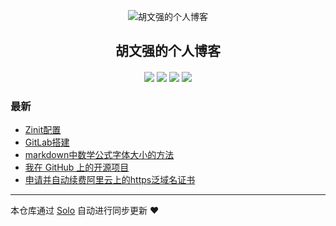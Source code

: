 <p align="center"><img alt="胡文强的个人博客" src="https://static.b3log.org/images/brand/solo-32.png"></p><h2 align="center">
胡文强的个人博客
</h2>

<h4 align="center"></h4>
<p align="center"><a title="胡文强的个人博客" target="_blank" href="https://github.com/jerryhwq/solo-blog"><img src="https://img.shields.io/github/last-commit/jerryhwq/solo-blog.svg?style=flat-square&color=FF9900"></a>
<a title="GitHub repo size in bytes" target="_blank" href="https://github.com/jerryhwq/solo-blog"><img src="https://img.shields.io/github/repo-size/jerryhwq/solo-blog.svg?style=flat-square"></a>
<a title="Solo Version" target="_blank" href="https://github.com/88250/solo/releases"><img src="https://img.shields.io/badge/solo-4.4.0-f1e05a.svg?style=flat-square&color=blueviolet"></a>
<a title="Hits" target="_blank" href="https://github.com/88250/hits"><img src="https://hits.b3log.org/jerryhwq/solo-blog.svg"></a></p>

### 最新

* [Zinit配置](https://www.huwenqiang.cn/articles/2021/10/02/1618970594540.html)
* [GitLab搭建](https://www.huwenqiang.cn/articles/2020/11/08/1604807506063.html)
* [markdown中数学公式字体大小的方法](https://www.huwenqiang.cn/articles/2020/10/22/1603372559446.html)
* [我在 GitHub 上的开源项目](https://www.huwenqiang.cn/my-github-repos)
* [申请并自动续费阿里云上的https泛域名证书](https://www.huwenqiang.cn/articles/2019/03/24/1553409497931.html)



---

本仓库通过 [Solo](https://github.com/88250/solo) 自动进行同步更新 ❤️ 